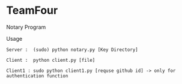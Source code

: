 # TeamFour
Notary Program


Usage

    Server :  (sudo) python notary.py [Key Directory]
    
    Client :  python client.py [file]

    Client1 : sudo python client1.py [requse github id] -> only for authentication function
